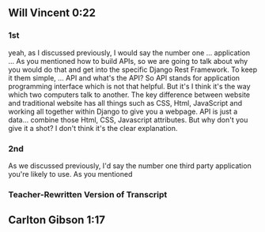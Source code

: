 ## Will Vincent 0:22

### 1st

yeah, as I discussed previously, I would say the number one ... application ...
As you mentioned how to build APIs, so we are going to talk about why you would do that and get into the specific Django Rest Framework.
To keep it them simple, ... API and what's the API?
So API stands for application programming interface which is not that helpful. But it's I think it's the way which two computers talk to another. The key difference between website and traditional website has all things such as CSS, Html, JavaScript and working all together within Django to give you a webpage. API is just a data... combine those Html, CSS, Javascript attributes. But why don't you give it a shot? I don't think it's the clear explanation.

### 2nd

As we discussed previously, I'd say the number one third party application you're likely to use.
As you mentioned

### Teacher-Rewritten Version of Transcript

## Carlton Gibson 1:17
